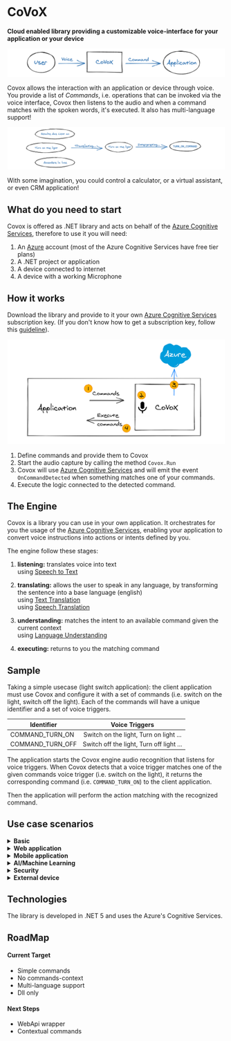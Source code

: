 # CoVoX 
**Cloud enabled library providing a customizable voice-interface for your application or your device**

![DraftDraw](assets/CoVoXSimpleGraph.png)

Covox allows the interaction with an application or device through voice.
You provide a list of _Commands_, i.e. operations that can be invoked via the voice interface,
Covox then listens to the audio and when a command matches with the spoken words, it's executed.
It also has multi-language support!

![DraftDraw](assets/CoVoXMultiLanguageGraph.png)

With some imagination, you could control a calculator, or a virtual assistant, or even CRM application!

## What do you need to start
Covox is offered as .NET library and acts on behalf of the [Azure Cognitive Services](https://azure.microsoft.com/en-us/services/cognitive-services/?&ef_id=CjwKCAiAsOmABhAwEiwAEBR0ZnGHrvlWX0UGTbsmNt_o3jMSn2l-AiDqIeSMrQ-J2BgRJDmhTMrVgBoCjgoQAvD_BwE:G:s&OCID=AID2100063_SEM_CjwKCAiAsOmABhAwEiwAEBR0ZnGHrvlWX0UGTbsmNt_o3jMSn2l-AiDqIeSMrQ-J2BgRJDmhTMrVgBoCjgoQAvD_BwE:G:s), therefore to use it you will need:
1) An [Azure](https://azure.microsoft.com) account (most of the Azure Cognitive Services have free tier plans)
1) A .NET project or application
2) A device connected to internet
3) A device with a working Microphone 

## How it works
Download the library and provide to it your own [Azure Cognitive Services](https://azure.microsoft.com/en-us/services/cognitive-services/?&ef_id=CjwKCAiAsOmABhAwEiwAEBR0ZnGHrvlWX0UGTbsmNt_o3jMSn2l-AiDqIeSMrQ-J2BgRJDmhTMrVgBoCjgoQAvD_BwE:G:s&OCID=AID2100063_SEM_CjwKCAiAsOmABhAwEiwAEBR0ZnGHrvlWX0UGTbsmNt_o3jMSn2l-AiDqIeSMrQ-J2BgRJDmhTMrVgBoCjgoQAvD_BwE:G:s) subscription key. (If you don't know how to get a subscription key, follow this [guideline](https://azure.microsoft.com/en-us/try/cognitive-services/)).

![DraftDraw](assets/CoVoXHowItWorks.png)

1) Define commands and provide them to Covox
2) Start the audio capture by calling the method `Covox.Run`
3) Covox will use [Azure Cognitive Services](https://azure.microsoft.com/en-us/services/cognitive-services/?&ef_id=CjwKCAiAsOmABhAwEiwAEBR0ZnGHrvlWX0UGTbsmNt_o3jMSn2l-AiDqIeSMrQ-J2BgRJDmhTMrVgBoCjgoQAvD_BwE:G:s&OCID=AID2100063_SEM_CjwKCAiAsOmABhAwEiwAEBR0ZnGHrvlWX0UGTbsmNt_o3jMSn2l-AiDqIeSMrQ-J2BgRJDmhTMrVgBoCjgoQAvD_BwE:G:s) and will emit the event `OnCommandDetected` when something matches one of your commands.
4) Execute the logic connected to the detected command.

## The Engine
Covox is a library you can use in your own application. It orchestrates for you the usage of the [Azure Cognitive Services](https://azure.microsoft.com/en-us/services/cognitive-services/?&ef_id=CjwKCAiAsOmABhAwEiwAEBR0ZnGHrvlWX0UGTbsmNt_o3jMSn2l-AiDqIeSMrQ-J2BgRJDmhTMrVgBoCjgoQAvD_BwE:G:s&OCID=AID2100063_SEM_CjwKCAiAsOmABhAwEiwAEBR0ZnGHrvlWX0UGTbsmNt_o3jMSn2l-AiDqIeSMrQ-J2BgRJDmhTMrVgBoCjgoQAvD_BwE:G:s), enabling your application to convert voice instructions into actions or intents defined by you.

The engine follow these stages:

1) **listening:** translates voice into text<br/>
   using [Speech to Text](https://azure.microsoft.com/en-us/services/cognitive-services/speech-to-text/)

2) **translating:** allows the user to speak in any language, by transforming the sentence into a base language (english)<br/>
   using [Text Translation](https://azure.microsoft.com/en-us/services/cognitive-services/translator)<br/>
   using [Speech Translation](https://azure.microsoft.com/en-us/services/cognitive-services/speech-translation/)

3) **understanding:** matches the intent to an available command given the current context<br/>
   using [Language Understanding](https://azure.microsoft.com/en-us/services/cognitive-services/language-understanding-intelligent-service/)

4) **executing:** returns to you the matching command

## Sample

Taking a simple usecase (light switch application): the client application must use Covox and configure it with a set of commands (i.e. switch on the light, switch off the light). Each of the commands will have a unique identifier and a set of voice triggers.

| Identifier       |      Voice Triggers
|------------------|:------------------------------------------:
| COMMAND_TURN_ON  |  Switch on the light, Turn on light ...
| COMMAND_TURN_OFF |    Switch off the light, Turn off light ...


The application starts the Covox engine audio recognition that listens for voice triggers.
When Covox detects that a voice trigger matches one of the given commands voice trigger (i.e. switch on the light), it returns the corresponding command (i.e. `COMMAND_TURN_ON`) to the client application.

Then the application will perform the action matching with the recognized command.

## Use case scenarios

<details>
  <summary><b>Basic</b></summary>
  
### LightSwitch

Basic showcase of the engine and commands invocation.

### Commands
- turn on the lights<br/>
  output: "I turned on the lights"
- turn off the lights<br/>
  output: "I turned off the lights"

### Technologies
- CoVoX engine

<hr/>

</details>

<details>
  <summary><b>Web application</b></summary>

### Pac-Scream

Pac-Scream is a variant on the popular game Pac-Man, in which movements are defined via voice commands instead of keys press.

![image](https://user-images.githubusercontent.com/8939890/106443307-9e549e00-647c-11eb-921f-dd25ed5d0bfb.png)

### Commands
- left / move left
- right / move right
- up / move up
- down / move down
- *(proposal)* stop / cancel / no<br/>
  *to cancel the previous command*

### Technologies
- CoVoX engine
- ASP.NET Core 5
- SignalR
- WebGL

<hr/>

</details>

<details>
  <summary><b>Mobile application</b></summary>

### Find-it
Find-it it's a Mobile App that is able to recognize objects in an image, or in a video, from user voice request.
Given an image or a video, if the user requests to see a particular object, the application will create a box around the object that match the description.


### Technologies
- CoVoX engine
- [Flutter](https://flutter.dev/?gclid=CjwKCAiAgc-ABhA7EiwAjev-j209M2n1IrpNH86tVHhSkPU5ED2KyUM6Rj8IkBVu2N8kD-fgoxIC_RoCuI4QAvD_BwE&gclsrc=aw.ds)
- [Azure computer vision](https://azure.microsoft.com/en-us/services/cognitive-services/computer-vision/)

<hr/>

</details>

<details>
  <summary><b>AI/Machine Learning</b></summary>

### Guess-Who
Guess Who is a game for 2 players.  Each player has a "playing field" with different people and a fixed person, which must be guessed by the opponent, by exclusion questions.  
Via Voice commands you should be able to ask a question, such as, "Does the woman have red hair?"
Image recognition should then return the answer yes / no.

<img alt="drawing" src="https://user-images.githubusercontent.com/8939890/106584417-716cbd80-6546-11eb-8fe4-40b047dee3c4.png" height="250" width="400">

### Procedure
1. Asking a Question via Voice Command
2. Recognize and process question
3. Looking at e.g. Image and detect the answer
4. Returning Answer (Yes / No)

### Technologies
- CoVoX engine
- Python / Tensorflow
- [Face](https://azure.microsoft.com/en-us/services/cognitive-services/face/)

<hr/>

</details>

<details>
  <summary><b>Security</b></summary>

### Voice-Unlock
Voice-Unlock showcases the voice recognition service from azure. An application will display a locked lock. If the authorized user says "Unlock", the lock should unlock. Instead, if an unauthorized users says "Unlock" the background flashes a few seconds in red.


### Technologies
- CoVoX engine
- [Speaker Recognition](https://azure.microsoft.com/en-us/services/cognitive-services/speaker-recognition/)
- VueJS application

<hr/>

</details>

<details>
  <summary><b>External device</b></summary>
  
### Robobutler
Robobutler is a robot capable of executing voice triggered actions based on its perception of the current environment. The idea is that an operator can tell the robot to "Bring me the yellow box" and the robot will in this case do the following:
1. Confirm/Repeat the task the robot was told to do
2. Go to the yellow box
3. Pick it up
4. Bring it to the operator

### Other possible scenarios
- Placing a box on top of another
- Basic movements (Stop, rotate, etc)
- Spatial awarness (e.g. go to the nearest corner)

### Benefit to the real world
In the real world you could have a warehouse with a lot of heavy weight packages. Working in a human-robot collaboration environment the human would be able to control the robot either with a controller or by voice. Adding intelligence to the robot does simplify the interaction with the robot increasing the overall productivity and performance of the human and the facility. Furthermore it enables the human do multitask.

### What makes this showcase special from the other usecase?
With this usecase we can showcase that even a device of any kind can use the CoVoX engine.

### Robo to use

https://www.dji.com/de/robomaster-s1

The desired configuration would be an industrial arm on top of a body with wheels to represent a valid scenario for the industry.

### Technologies
- CoVoX engine
- [Azure computer vision](https://azure.microsoft.com/en-us/services/cognitive-services/computer-vision/)
- Python (to control the robot)

<hr/>

</details>

## Technologies
The library is developed in .NET 5 and uses the Azure's Cognitive Services.

## RoadMap
#### Current Target
- Simple commands
- No commands-context
- Multi-language support
- Dll only

#### Next Steps
- WebApi wrapper
- Contextual commands
